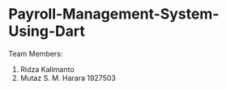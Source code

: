# Payroll-Management-System-Using-Dart

Team Members: 
1. Ridza Kalimanto
2. Mutaz S. M. Harara 1927503
